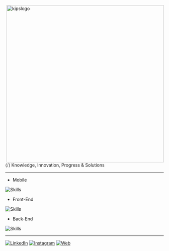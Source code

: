 
<img src="https://github.com/kipstech/.github/assets/104142117/0ff5f482-2226-4058-8d87-f4fd5777ee95" alt="kipslogo" min-width="400px" max-width="400px" width="500px" align="right">

<p align="left"> 
  ⟨⧸⟩ Knowledge, Innovation, Progress & Solutions
</p>

---

- Mobile
  
![Skills](https://skillicons.dev/icons?i=dart,flutter,swift,kotlin,react)

- Front-End
  
![Skills](https://skillicons.dev/icons?i=js,ts,react,next,angular)

- Back-End
  
![Skills](https://skillicons.dev/icons?i=python,cs,dotnet,nodejs,nest)

---

[![LinkedIn](https://img.shields.io/badge/-LinkedIn-%23333?style=for-the-badge&logo=linkedin&logoColor=8257E5)](https://www.linkedin.com/company/kipstech)
[![Instagram](https://img.shields.io/badge/Instagram-%23333?style=for-the-badge&logo=instagram&logoColor=8257E5)](https://instagram.com/kips.tech)
[![Web](https://img.shields.io/badge/Site-%23333?style=for-the-badge&logo=googlechrome&logoColor=8257E5)](https://kips.tech)
